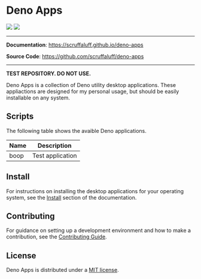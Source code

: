 # Deno Apps

![](https://img.shields.io/github/repo-size/scruffaluff/deno-apps)
![](https://img.shields.io/github/license/scruffaluff/deno-apps)

---

**Documentation**: https://scruffaluff.github.io/deno-apps

**Source Code**: https://github.com/scruffaluff/deno-apps

---

**TEST REPOSITORY. DO NOT USE.**

Deno Apps is a collection of Deno utility desktop applications. These
appliactions are designed for my personal usage, but should be easily
installable on any system.

## Scripts

The following table shows the avaible Deno applications.

| Name | Description      |
| ---- | ---------------- |
| boop | Test application |

## Install

For instructions on installing the desktop applications for your operating
system, see the [Install](https://scruffaluff.github.io/deno-apps/install)
section of the documentation.

## Contributing

For guidance on setting up a development environment and how to make a
contribution, see the
[Contributing Guide](https://github.com/scruffaluff/deno-apps/blob/main/CONTRIBUTING.md).

## License

Deno Apps is distributed under a
[MIT license](https://github.com/scruffaluff/deno-apps/blob/main/LICENSE.md).
